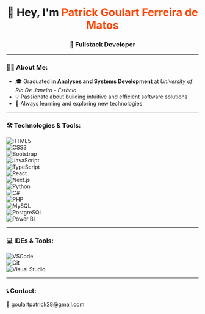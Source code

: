<h1 align="center">👋 Hey, I'm <span style="color:#FF4500">Patrick Goulart Ferreira de Matos</span></h1>
<h3 align="center">🚀 Fullstack Developer</h3>

---

### 👨‍💻 About Me:
- 🎓 Graduated in **Analyses and Systems Development** at *University of Rio De Janeiro - Estácio*  
- 💡 Passionate about building intuitive and efficient software solutions  
- 🌱 Always learning and exploring new technologies  

---

### 🛠️ Technologies & Tools:

<div style="display: row; gap: 10px;">
  
![HTML5](https://img.shields.io/badge/HTML5-E34F26?style=flat-square&logo=html5&logoColor=white)  
![CSS3](https://img.shields.io/badge/CSS3-1572B6?style=flat-square&logo=css3&logoColor=white)  
![Bootstrap](https://img.shields.io/badge/Bootstrap-563D7C?style=flat-square&logo=bootstrap&logoColor=white)  
![JavaScript](https://img.shields.io/badge/JavaScript-F7DF1E?style=flat-square&logo=javascript&logoColor=black)  
![TypeScript](https://img.shields.io/badge/TypeScript-007ACC?style=flat-square&logo=typescript&logoColor=white)  
![React](https://img.shields.io/badge/React-20232A?style=flat-square&logo=react&logoColor=61DAFB)  
![Next.js](https://img.shields.io/badge/Next.js-000000?style=flat-square&logo=nextdotjs&logoColor=white)  
![Python](https://img.shields.io/badge/Python-3776AB?style=flat-square&logo=python&logoColor=white)  
![C#](https://img.shields.io/badge/C%23-239120?style=flat-square&logo=c-sharp&logoColor=white)  
![PHP](https://img.shields.io/badge/PHP-777BB4?style=flat-square&logo=php&logoColor=white)  
![MySQL](https://img.shields.io/badge/MySQL-005C84?style=flat-square&logo=mysql&logoColor=white)  
![PostgreSQL](https://img.shields.io/badge/PostgreSQL-336791?style=flat-square&logo=postgresql&logoColor=white)  
![Power BI](https://img.shields.io/badge/Power_BI-F2C811?style=flat-square&logo=powerbi&logoColor=black)

---

### 💻 IDEs & Tools:
![VSCode](https://img.shields.io/badge/VS_Code-007ACC?style=flat-square&logo=visual-studio-code&logoColor=white)  
![Git](https://img.shields.io/badge/Git-F05032?style=flat-square&logo=git&logoColor=white)  
![Visual Studio](https://img.shields.io/badge/Visual_Studio-5C2D91?style=flat-square&logo=visual-studio&logoColor=white)

---

### 📞 Contact:
📧 [goulartpatrick28@gmail.com](mailto:goulartpatrick28@gmail.com)

